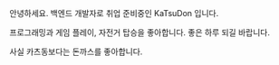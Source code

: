 안녕하세요. 백엔드 개발자로 취업 준비중인 KaTsuDon 입니다.

프로그래밍과 게임 플레이, 자전거 탑승을 좋아합니다. 좋은 하루 되길 바랍니다.

사실 카츠동보다는 돈까스를 좋아합니다.